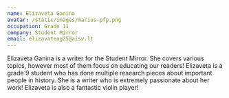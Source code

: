 ```yaml
---
name: Elizaveta Ganina
avatar: /static/images/marius-pfp.png
occupation: Grade 11
company: Student Mirror
email: elizavateag25@aisv.lt
---
```


Elizaveta Ganina is a writer for the Student Mirror. She covers various topics, however most of them focus on educating our readers! Elizaveta is a grade 9 student who has done multiple research pieces about important people in history. She is a writer who is extremely passionate about her work! Elizaveta is also a fantastic violin player!
